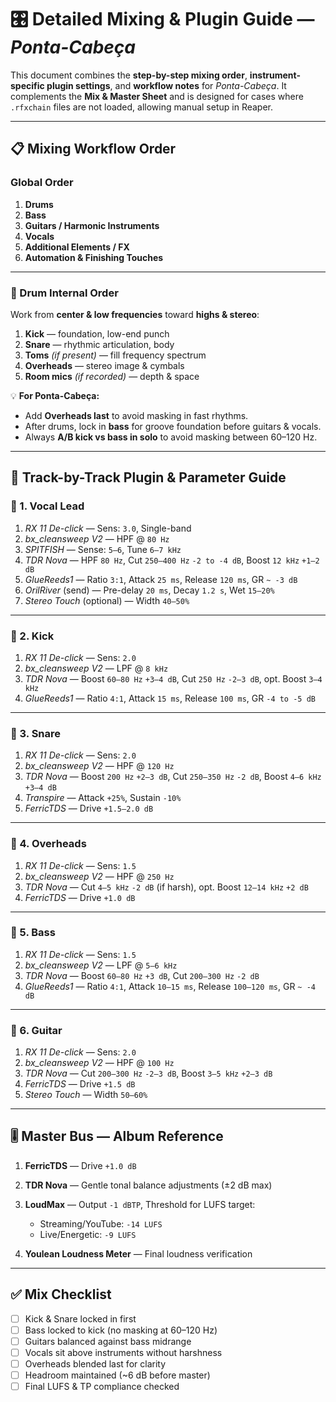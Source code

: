 # 🎛️ Detailed Mixing & Plugin Guide — *Ponta-Cabeça*

This document combines the **step-by-step mixing order**, **instrument-specific plugin settings**, and **workflow notes** for *Ponta-Cabeça*.
It complements the **Mix & Master Sheet** and is designed for cases where `.rfxchain` files are not loaded, allowing manual setup in Reaper.

---

## 📋 Mixing Workflow Order

### Global Order

1. **Drums**
2. **Bass**
3. **Guitars / Harmonic Instruments**
4. **Vocals**
5. **Additional Elements / FX**
6. **Automation & Finishing Touches**

---

### 🥁 Drum Internal Order

Work from **center & low frequencies** toward **highs & stereo**:

1. **Kick** — foundation, low-end punch
2. **Snare** — rhythmic articulation, body
3. **Toms** *(if present)* — fill frequency spectrum
4. **Overheads** — stereo image & cymbals
5. **Room mics** *(if recorded)* — depth & space

💡 **For Ponta-Cabeça:**

* Add **Overheads last** to avoid masking in fast rhythms.
* After drums, lock in **bass** for groove foundation before guitars & vocals.
* Always **A/B kick vs bass in solo** to avoid masking between 60–120 Hz.

---

## 🔧 Track-by-Track Plugin & Parameter Guide

### 🎤 1. Vocal Lead

1. *RX 11 De-click* — Sens: `3.0`, Single-band
2. *bx\_cleansweep V2* — HPF @ `80 Hz`
3. *SPITFISH* — Sense: `5–6`, Tune `6–7 kHz`
4. *TDR Nova* — HPF `80 Hz`, Cut `250–400 Hz` `-2 to -4 dB`, Boost `12 kHz` `+1–2 dB`
5. *GlueReeds1* — Ratio `3:1`, Attack `25 ms`, Release `120 ms`, GR `~ -3 dB`
6. *OrilRiver* (send) — Pre-delay `20 ms`, Decay `1.2 s`, Wet `15–20%`
7. *Stereo Touch* (optional) — Width `40–50%`

---

### 🥁 2. Kick

1. *RX 11 De-click* — Sens: `2.0`
2. *bx\_cleansweep V2* — LPF @ `8 kHz`
3. *TDR Nova* — Boost `60–80 Hz` `+3–4 dB`, Cut `250 Hz` `-2–3 dB`, opt. Boost `3–4 kHz`
4. *GlueReeds1* — Ratio `4:1`, Attack `15 ms`, Release `100 ms`, GR `-4 to -5 dB`

---

### 🥁 3. Snare

1. *RX 11 De-click* — Sens: `2.0`
2. *bx\_cleansweep V2* — HPF @ `120 Hz`
3. *TDR Nova* — Boost `200 Hz` `+2–3 dB`, Cut `250–350 Hz` `-2 dB`, Boost `4–6 kHz` `+3–4 dB`
4. *Transpire* — Attack `+25%`, Sustain `-10%`
5. *FerricTDS* — Drive `+1.5–2.0 dB`

---

### 🥁 4. Overheads

1. *RX 11 De-click* — Sens: `1.5`
2. *bx\_cleansweep V2* — HPF @ `250 Hz`
3. *TDR Nova* — Cut `4–5 kHz` `-2 dB` (if harsh), opt. Boost `12–14 kHz` `+2 dB`
4. *FerricTDS* — Drive `+1.0 dB`

---

### 🎸 5. Bass

1. *RX 11 De-click* — Sens: `1.5`
2. *bx\_cleansweep V2* — LPF @ `5–6 kHz`
3. *TDR Nova* — Boost `60–80 Hz` `+3 dB`, Cut `200–300 Hz` `-2 dB`
4. *GlueReeds1* — Ratio `4:1`, Attack `10–15 ms`, Release `100–120 ms`, GR `~ -4 dB`

---

### 🎸 6. Guitar

1. *RX 11 De-click* — Sens: `2.0`
2. *bx\_cleansweep V2* — HPF @ `100 Hz`
3. *TDR Nova* — Cut `200–300 Hz` `-2–3 dB`, Boost `3–5 kHz` `+2–3 dB`
4. *FerricTDS* — Drive `+1.5 dB`
5. *Stereo Touch* — Width `50–60%`

---

## 🎚️ Master Bus — Album Reference

1. **FerricTDS** — Drive `+1.0 dB`
2. **TDR Nova** — Gentle tonal balance adjustments (±2 dB max)
3. **LoudMax** — Output `-1 dBTP`, Threshold for LUFS target:

   * Streaming/YouTube: `-14 LUFS`
   * Live/Energetic: `-9 LUFS`
4. **Youlean Loudness Meter** — Final loudness verification

---

## ✅ Mix Checklist

* [ ] Kick & Snare locked in first
* [ ] Bass locked to kick (no masking at 60–120 Hz)
* [ ] Guitars balanced against bass midrange
* [ ] Vocals sit above instruments without harshness
* [ ] Overheads blended last for clarity
* [ ] Headroom maintained (\~6 dB before master)
* [ ] Final LUFS & TP compliance checked

